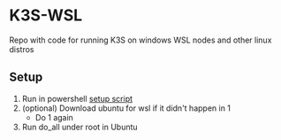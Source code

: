 # K3S-WSL
Repo with code for running K3S on windows WSL nodes and other linux distros

## Setup

1. Run in powershell [setup script](./setup.ps1)
2. (optional) Download ubuntu for wsl if it didn't happen in 1
    - Do 1 again
3. Run do_all under root in Ubuntu
